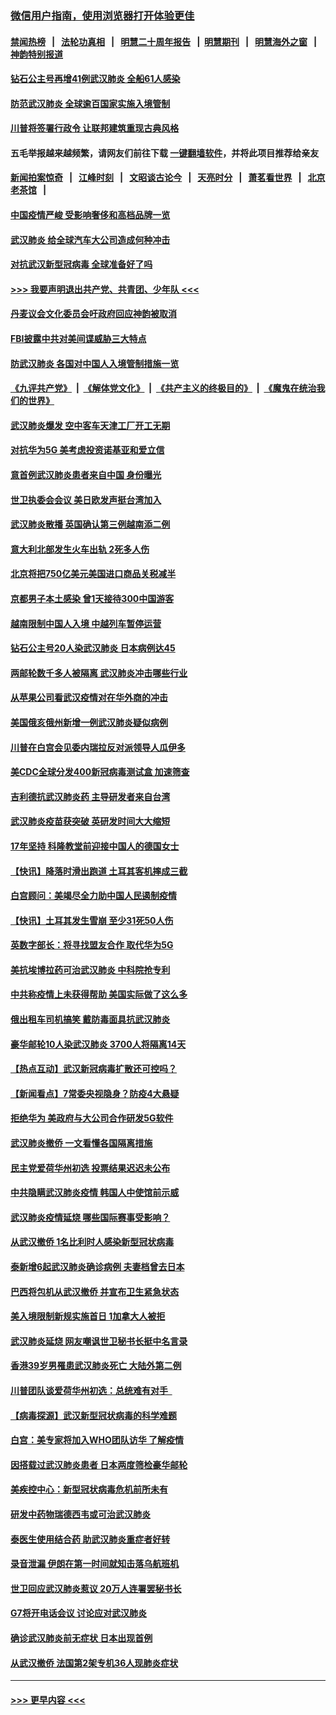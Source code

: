 ### [微信用户指南，使用浏览器打开体验更佳](https://github.com/gfw-breaker/banned-news1/blob/master/indexes/wechat-guide.md?t=0)
#### [禁闻热榜](热点新闻.md?t=0)  &nbsp;&nbsp;|&nbsp;&nbsp; [法轮功真相](https://github.com/gfw-breaker/truth/blob/master/README.md?t=0) &nbsp;&nbsp;|&nbsp;&nbsp; [明慧二十周年报告](https://github.com/gfw-breaker/mh-reports/blob/master/README.md?t=0) &nbsp;&nbsp;|&nbsp;&nbsp;[明慧期刊](https://github.com/gfw-breaker/mh-qikan) &nbsp;&nbsp;|&nbsp;&nbsp; [明慧海外之窗](https://github.com/gfw-breaker/mh-news/blob/master/README.md?t=0) &nbsp;&nbsp;|&nbsp;&nbsp; [神韵特别报道](https://github.com/gfw-breaker/mh-news/blob/master/shenyun.md?t=0)
#### [钻石公主号再增41例武汉肺炎 全船61人感染](../pages/nsc418/n11850401.md?t=02071933) 
#### [防范武汉肺炎 全球逾百国家实施入境管制](../pages/nsc418/n11850557.md?t=02071933) 
#### [川普将签署行政令 让联邦建筑重现古典风格](../pages/nsc418/n11850654.md?t=02071933) 
#### 五毛举报越来越频繁，请网友们前往下载 [一键翻墙软件](https://github.com/gfw-breaker/ssr-accounts)，并将此项目推荐给亲友
#### [新闻拍案惊奇](https://github.com/gfw-breaker/banned-news1/blob/master/pages/link4.md) &nbsp;&nbsp;|&nbsp;&nbsp; [江峰时刻](https://github.com/gfw-breaker/banned-news1/blob/master/pages/link4.md) &nbsp;&nbsp;|&nbsp;&nbsp; [文昭谈古论今](https://github.com/gfw-breaker/banned-news1/blob/master/pages/link4.md) &nbsp;&nbsp;|&nbsp;&nbsp; [天亮时分](https://github.com/gfw-breaker/banned-news1/blob/master/pages/link4.md) &nbsp;&nbsp;|&nbsp;&nbsp; [萧茗看世界](https://github.com/gfw-breaker/banned-news1/blob/master/pages/link4.md) &nbsp;&nbsp;|&nbsp;&nbsp; [北京老茶馆](https://github.com/gfw-breaker/banned-news1/blob/master/pages/link4.md) &nbsp;&nbsp;|&nbsp;&nbsp; 
#### [中国疫情严峻 受影响奢侈和高档品牌一览](../pages/nsc418/n11850319.md?t=02071933) 
#### [武汉肺炎 给全球汽车大公司造成何种冲击](../pages/nsc418/n11850056.md?t=02071933) 
#### [对抗武汉新型冠病毒 全球准备好了吗](../pages/nsc418/n11850142.md?t=02071933) 
#### [>>> 我要声明退出共产党、共青团、少年队 <<<](https://github.com/begood0513/goodnews/blob/master/quit/letter.md) 
#### [丹麦议会文化委员会吁政府回应神韵被取消](../pages/nsc418/n11849312.md?t=02071933) 
#### [FBI披露中共对美间谍威胁三大特点](../pages/nsc418/n11849700.md?t=02071933) 
#### [防武汉肺炎 各国对中国人入境管制措施一览](../pages/nsc418/n11838726.md?t=02071933) 
#### [《九评共产党》](https://github.com/begood0513/9ping.md/blob/master/README.md) &nbsp;|&nbsp; [《解体党文化》](../../../../jtdwh.md/blob/master/README.md)  &nbsp;|&nbsp; [《共产主义的终极目的》](../../../../gczydzjmd.md/blob/master/README.md) &nbsp;|&nbsp; [《魔鬼在统治我们的世界》](../../../../mgztzwmdsj.md/blob/master/README.md) 
#### [武汉肺炎爆发 空中客车天津工厂开工无期](../pages/nsc418/n11849634.md?t=02071933) 
#### [对抗华为5G 美考虑投资诺基亚和爱立信](../pages/nsc418/n11849510.md?t=02071933) 
#### [意首例武汉肺炎患者来自中国 身份曝光](../pages/nsc418/n11849454.md?t=02071933) 
#### [世卫执委会会议 美日欧发声挺台湾加入](../pages/nsc418/n11849433.md?t=02071933) 
#### [武汉肺炎散播 英国确认第三例越南添二例](../pages/nsc418/n11849439.md?t=02071933) 
#### [意大利北部发生火车出轨 2死多人伤](../pages/nsc418/n11848999.md?t=02071933) 
#### [北京将把750亿美元美国进口商品关税减半](../pages/nsc418/n11848896.md?t=02071933) 
#### [京都男子本土感染 曾1天接待300中国游客](../pages/nsc418/n11848641.md?t=02071933) 
#### [越南限制中国人入境 中越列车暂停运营](../pages/nsc418/n11847844.md?t=02071933) 
#### [钻石公主号20人染武汉肺炎 日本病例达45](../pages/nsc418/n11847823.md?t=02071933) 
#### [两邮轮数千多人被隔离 武汉肺炎冲击哪些行业](../pages/nsc418/n11847456.md?t=02071933) 
#### [从苹果公司看武汉疫情对在华外商的冲击](../pages/nsc418/n11847586.md?t=02071933) 
#### [美国俄亥俄州新增一例武汉肺炎疑似病例](../pages/nsc418/n11847714.md?t=02071933) 
#### [川普在白宫会见委内瑞拉反对派领导人瓜伊多](../pages/nsc418/n11847391.md?t=02071933) 
#### [美CDC全球分发400新冠病毒测试盒 加速筛查](../pages/nsc418/n11847260.md?t=02071933) 
#### [吉利德抗武汉肺炎药 主导研发者来自台湾](../pages/nsc418/n11847064.md?t=02071933) 
#### [武汉肺炎疫苗获突破 英研发时间大大缩短](../pages/nsc418/n11846915.md?t=02071933) 
#### [17年坚持 科隆教堂前迎接中国人的德国女士](../pages/nsc418/n11846781.md?t=02071933) 
#### [【快讯】降落时滑出跑道 土耳其客机摔成三截](../pages/nsc418/n11847021.md?t=02071933) 
#### [白宫顾问：美竭尽全力助中国人民遏制疫情](../pages/nsc418/n11846756.md?t=02071933) 
#### [【快讯】土耳其发生雪崩 至少31死50人伤](../pages/nsc418/n11846680.md?t=02071933) 
#### [英数字部长：将寻找盟友合作 取代华为5G](../pages/nsc418/n11846485.md?t=02071933) 
#### [美抗埃博拉药可治武汉肺炎 中科院抢专利](../pages/nsc418/n11846409.md?t=02071933) 
#### [中共称疫情上未获得帮助 美国实际做了这么多](../pages/nsc418/n11846008.md?t=02071933) 
#### [俄出租车司机搞笑 戴防毒面具抗武汉肺炎](../pages/nsc418/n11845703.md?t=02071933) 
#### [豪华邮轮10人染武汉肺炎 3700人将隔离14天](../pages/nsc418/n11845543.md?t=02071933) 
#### [【热点互动】武汉新冠病毒扩散还可控吗？](../pages/nsc418/n11844750.md?t=02071933) 
#### [【新闻看点】7常委央视隐身？防疫4大悬疑](../pages/nsc418/n11844611.md?t=02071933) 
#### [拒绝华为 美政府与大公司合作研发5G软件](../pages/nsc418/n11844625.md?t=02071933) 
#### [武汉肺炎撤侨 一文看懂各国隔离措施](../pages/nsc418/n11844216.md?t=02071933) 
#### [民主党爱荷华州初选 投票结果迟迟未公布](../pages/nsc418/n11844207.md?t=02071933) 
#### [中共隐瞒武汉肺炎疫情 韩国人中使馆前示威](../pages/nsc418/n11844084.md?t=02071933) 
#### [武汉肺炎疫情延烧 哪些国际赛事受影响？](../pages/nsc418/n11843958.md?t=02071933) 
#### [从武汉撤侨 1名比利时人感染新型冠状病毒](../pages/nsc418/n11843977.md?t=02071933) 
#### [泰新增6起武汉肺炎确诊病例 夫妻档曾去日本](../pages/nsc418/n11843900.md?t=02071933) 
#### [巴西将包机从武汉撤侨 并宣布卫生紧急状态](../pages/nsc418/n11843418.md?t=02071933) 
#### [美入境限制新规实施首日 1加拿大人被拒](../pages/nsc418/n11843058.md?t=02071933) 
#### [武汉肺炎延烧 网友嘲讽世卫秘书长挺中名言录](../pages/nsc418/n11843056.md?t=02071933) 
#### [香港39岁男罹患武汉肺炎死亡 大陆外第二例](../pages/nsc418/n11843026.md?t=02071933) 
#### [川普团队谈爱荷华州初选：总统难有对手  ](../pages/nsc418/n11842867.md?t=02071933) 
#### [【病毒探源】武汉新型冠状病毒的科学难题](../pages/nsc418/n11842176.md?t=02071933) 
#### [白宫：美专家将加入WHO团队访华 了解疫情](../pages/nsc418/n11842198.md?t=02071933) 
#### [因搭载过武汉肺炎患者 日本两度筛检豪华邮轮](../pages/nsc418/n11842447.md?t=02071933) 
#### [美疾控中心：新型冠状病毒危机前所未有](../pages/nsc418/n11842406.md?t=02071933) 
#### [研发中药物瑞德西韦或可治武汉肺炎](../pages/nsc418/n11842100.md?t=02071933) 
#### [泰医生使用结合药 助武汉肺炎重症者好转](../pages/nsc418/n11842096.md?t=02071933) 
#### [录音泄漏 伊朗在第一时间就知击落乌航班机](../pages/nsc418/n11842002.md?t=02071933) 
#### [世卫回应武汉肺炎惹议 20万人连署罢秘书长](../pages/nsc418/n11841664.md?t=02071933) 
#### [G7将开电话会议 讨论应对武汉肺炎](../pages/nsc418/n11841658.md?t=02071933) 
#### [确诊武汉肺炎前无症状 日本出现首例](../pages/nsc418/n11841567.md?t=02071933) 
#### [从武汉撤侨 法国第2架专机36人现肺炎症状](../pages/nsc418/n11841382.md?t=02071933) 

----
#### [ >>> 更早内容 <<< ](../indexes/nsc418-earlier.md)
